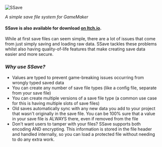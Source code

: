 
![SSave](https://imgur.com/7c0Libn.png)

 _A simple save file system for GameMaker_
 
#### SSave is also available for download [on Itch.io](https://stoozey.itch.io/ssave).

While at first save files can seem simple, there are a lot of issues that come from just simply saving and loading raw data.
SSave tackles these problems whilst also having quality-of-life features that make creating save data easier and more secure.

### ***Why use SSave?***

- Values are typed to prevent game-breaking issues occurring from wrongly typed saved data
- You can create any number of save file types (like a config file, separate from your save file)
- You can create multiple versions of a save file type (a common use case for this is having multiple slots of save files)
- Old saves automatically sync with any new data you add to your project that wasn't originally in the save file.
    You can be 100% sure that a value in your save file is ALWAYS there, even if removed from the file
- Don't want users to tamper with your files? SSave supports both encoding AND encrypting. This information is stored in the file header and handled internally, so you can load a protected file without needing to do any extra work.

